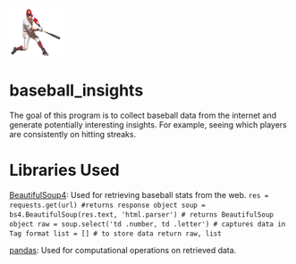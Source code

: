 <img src='photos/baseball_player.png' alt='baseball player' style='width: 100px; height: 90px'>

# baseball_insights
The goal of this program is to collect baseball data from the internet and generate
potentially interesting insights. For example, seeing which players are consistently on hitting streaks.

# Libraries Used
[BeautifulSoup4](https://pypi.org/project/beautifulsoup4/): Used for retrieving baseball stats from the web.
`res = requests.get(url) #returns response object
soup = bs4.BeautifulSoup(res.text, 'html.parser') # returns BeautifulSoup object
raw = soup.select('td .number, td .letter') # captures data in Tag format
list = [] # to store data
return raw, list`

[pandas](https://pandas.pydata.org/docs/): Used for computational operations on retrieved data.